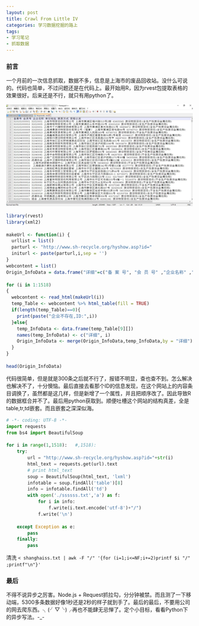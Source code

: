 ```yaml
---
layout: post
title: Crawl From Little IV
categories: 学习数据挖掘的路上
tags: 
- 学习笔记 
- 抓取数据
---
```


### 前言

一个月前的一次信息抓取，数据不多，信息是上海市的废品回收站。没什么可说的。代码也简单，不过问题还是在代码上。最开始用R，因为rvest包提取表格的效果很好。后来还是不行，就只有用python了。
	
![feipin](/images//crawl/feipininfo.jpg)


```R
library(rvest)
library(xml2)

makeUrl <- function(i) {
  urllist = list()
  parturl <- "http://www.sh-recycle.org/hyshow.asp?id="
  initurl <- paste(parturl,i,sep = '')
}
webcontent = list()
Origin_InfoData = data.frame("详细"=c("备 案 号", "会 员 号" ,"企业名称" ,"单位地址" ,"联系电话", "资质认定"))

for (i in 1:1518)
{
  webcontent <- read_html(makeUrl(i))
  temp_Table <- webcontent %>% html_table(fill = TRUE)
  if(length(temp_Table)==0){
    print(paste("企业不存在,ID:",i))
  }else{
    temp_InfoData <- data.frame(temp_Table[9][])
    names(temp_InfoData) <- c("详细", i)
    Origin_InfoData <- merge(Origin_InfoData,temp_InfoData,by = "详细")
  }
}

head(Origin_InfoData)
```

代码很简单，但是就是300条之后就不行了，报错不明显，查也查不到。怎么解决也解决不了，十分懊恼。最后直接去看那个ID的信息发现，在这个网站上的内容条目调换了，虽然都是这几样，但是新增了一个属性，并且把顺序改了。因此导致R的数据框合并不了。最后用python获取到。顺便吐槽这个网站的结构真差，全是table,tr,td嵌套。而且嵌套之深深似海。


```python
# -*- coding: UTF-8 -*-
import requests
from bs4 import BeautifulSoup

for i in range(1,1518):   #,1518):
	try:
		url = "http://www.sh-recycle.org/hyshow.asp?id="+str(i)
		html_text = requests.get(url).text
		# print html_text
		soup = BeautifulSoup(html_text, 'lxml')
		infotable = soup.findAll('table')[8]
		info = infotable.findAll('td')
		with open('./ssssss.txt','a') as f:
			for i in info:
				f.write(i.text.encode('utf-8')+"/")
			f.write('\n')

	except Exception as e:
		pass
	finally:
		pass			
```
清洗
`< shanghaiss.txt | awk -F "/" '{for (i=1;i<=NF;i+=2)printf $i "/" ;printf"\n"}'`


### 最后
不得不说异步之厉害。Node.js + Request抓拉勾，分分钟被禁。而且测了一下移动端，5300多条数据好像1秒还是2秒的样子就到手了。最后的最后，不要用公司的网去爬东西。╮(╯▽╰)╭再也不能肆无忌惮了。定个小目标，看看Python下的异步写法。-_-
